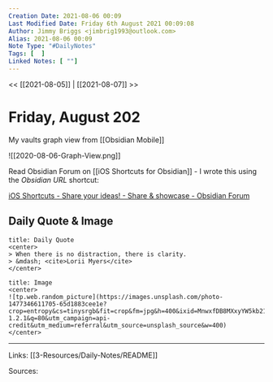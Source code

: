 ```yaml
---
Creation Date: 2021-08-06 00:09
Last Modified Date: Friday 6th August 2021 00:09:08
Author: Jimmy Briggs <jimbrig1993@outlook.com>
Alias: 2021-08-06 00:09
Note Type: "#DailyNotes"
Tags: [  ]
Linked Notes: [ ""]
---
```


<< [[2021-08-05]] | [[2021-08-07]] >>

# Friday, August 202

My vaults graph view from [[Obsidian Mobile]]

![[2020-08-06-Graph-View.png]]

Read Obsidian Forum on [[iOS Shortcuts for Obsidian]] - I wrote this using the *Obsidian URL* shortcut:

[iOS Shortcuts - Share your ideas! - Share & showcase - Obsidian Forum](https://forum.obsidian.md/t/ios-shortcuts-share-your-ideas/15149)

## Daily Quote & Image

```ad-quote
title: Daily Quote
<center>
> When there is no distraction, there is clarity.
> &mdash; <cite>Lorii Myers</cite>
</center>
```

```ad-info
title: Image
<center>
![tp.web.random_picture](https://images.unsplash.com/photo-1477346611705-65d1883cee1e?crop=entropy&cs=tinysrgb&fit=crop&fm=jpg&h=400&ixid=MnwxfDB8MXxyYW5kb218MHx8bGFuZHNjYXBlLHdhdGVyLHNwYWNlLHN1bixza3lsaW5lfHx8fHx8MTYyODIyMjk0OQ&ixlib=rb-1.2.1&q=80&utm_campaign=api-credit&utm_medium=referral&utm_source=unsplash_source&w=400)
</center>
```

***

Links: [[3-Resources/Daily-Notes/README]]

Sources: 